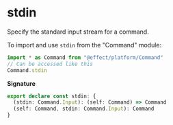 # stdin

Specify the standard input stream for a command.

To import and use `stdin` from the "Command" module:

```ts
import * as Command from "@effect/platform/Command"
// Can be accessed like this
Command.stdin
```

**Signature**

```ts
export declare const stdin: {
  (stdin: Command.Input): (self: Command) => Command
  (self: Command, stdin: Command.Input): Command
}
```
